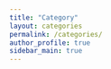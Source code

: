 ```yaml
---
title: "Category"
layout: categories
permalink: /categories/
author_profile: true
sidebar_main: true
---
```


<!-- {% assign posts = site.categories['Github'] %}
{% for post in posts %} {% include archive-single.html type=page.entries_layout %} {% endfor %} -->
<!-- {% assign posts = site.categories['Github'] %}
{% for post in posts %} {% include archive-single.html type=page.entries_layout %} {% endfor %} -->